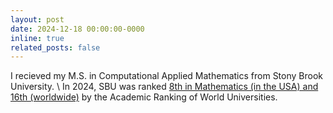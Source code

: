 ```yaml
---
layout: post
date: 2024-12-18 00:00:00-0000
inline: true
related_posts: false
---
```


I recieved my M.S. in Computational Applied Mathematics from Stony Brook University.
\\
In 2024, SBU was ranked <a href="https://www.shanghairanking.com/rankings/gras/2024/RS0101">8th in Mathematics (in the USA) and 16th (worldwide)</a> by the Academic Ranking of World Universities.
